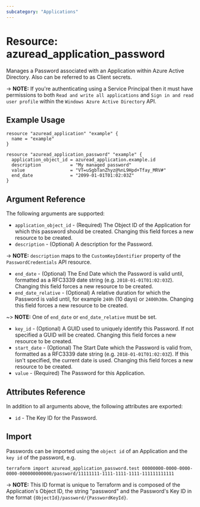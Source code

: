 ```yaml
---
subcategory: "Applications"
---
```


# Resource: azuread_application_password

Manages a Password associated with an Application within Azure Active Directory. Also can be referred to as Client secrets.

-> **NOTE:** If you're authenticating using a Service Principal then it must have permissions to both `Read and write all applications` and `Sign in and read user profile` within the `Windows Azure Active Directory` API.

## Example Usage

```hcl
resource "azuread_application" "example" {
  name = "example"
}

resource "azuread_application_password" "example" {
  application_object_id = azuread_application.example.id
  description           = "My managed password"
  value                 = "VT=uSgbTanZhyz@%nL9Hpd+Tfay_MRV#"
  end_date              = "2099-01-01T01:02:03Z"
}
```

## Argument Reference

The following arguments are supported:

* `application_object_id` - (Required) The Object ID of the Application for which this password should be created. Changing this field forces a new resource to be created.
* `description` - (Optional) A description for the Password.

-> **NOTE:** `description` maps to the `CustomKeyIdentifier` property of the `PasswordCredentials` API resource.

* `end_date` - (Optional) The End Date which the Password is valid until, formatted as a RFC3339 date string (e.g. `2018-01-01T01:02:03Z`). Changing this field forces a new resource to be created.
* `end_date_relative` - (Optional) A relative duration for which the Password is valid until, for example `240h` (10 days) or `2400h30m`. Changing this field forces a new resource to be created.

~> **NOTE:** One of `end_date` or `end_date_relative` must be set.

* `key_id` - (Optional) A GUID used to uniquely identify this Password. If not specified a GUID will be created. Changing this field forces a new resource to be created.
* `start_date` - (Optional) The Start Date which the Password is valid from, formatted as a RFC3339 date string (e.g. `2018-01-01T01:02:03Z`). If this isn't specified, the current date is used.  Changing this field forces a new resource to be created.
* `value` - (Required) The Password for this Application.

## Attributes Reference

In addition to all arguments above, the following attributes are exported:

* `id` - The Key ID for the Password.

## Import

Passwords can be imported using the `object id` of an Application and the `key id` of the password, e.g.

```shell
terraform import azuread_application_password.test 00000000-0000-0000-0000-000000000000/password/11111111-1111-1111-1111-111111111111
```

-> **NOTE:** This ID format is unique to Terraform and is composed of the Application's Object ID, the string "password" and the Password's Key ID in the format `{ObjectId}/password/{PasswordKeyId}`.
